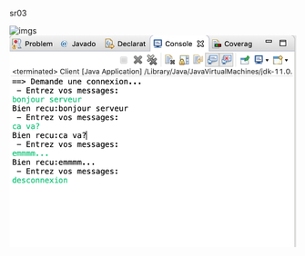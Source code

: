 sr03



![imgs](https://github.com/YanyanNIE/P19/tree/master/sr03/imgs/console-system-input.png)
![imgs](imgs/console-system-input.png)
